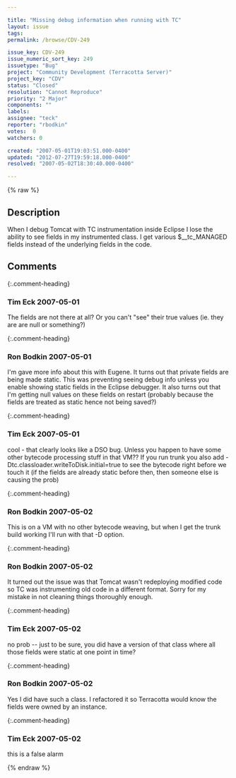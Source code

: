 ```yaml
---

title: "Missing debug information when running with TC"
layout: issue
tags: 
permalink: /browse/CDV-249

issue_key: CDV-249
issue_numeric_sort_key: 249
issuetype: "Bug"
project: "Community Development (Terracotta Server)"
project_key: "CDV"
status: "Closed"
resolution: "Cannot Reproduce"
priority: "2 Major"
components: ""
labels: 
assignee: "teck"
reporter: "rbodkin"
votes:  0
watchers: 0

created: "2007-05-01T19:03:51.000-0400"
updated: "2012-07-27T19:59:18.000-0400"
resolved: "2007-05-02T18:30:40.000-0400"

---
```




{% raw %}



## Description

<div markdown="1" class="description">

When I debug Tomcat with TC instrumentation inside Eclipse I lose the ability to see fields in my instrumented class. I get various $\_\_tc\_MANAGED fields instead of the underlying fields in the code.



</div>

## Comments


{:.comment-heading}
### **Tim Eck** <span class="date">2007-05-01</span>

<div markdown="1" class="comment">

The fields are not there at all? Or you can't "see" their true values (ie. they are are null or something?) 

</div>


{:.comment-heading}
### **Ron Bodkin** <span class="date">2007-05-01</span>

<div markdown="1" class="comment">

I'm gave more info about this with Eugene. It turns out that private fields are being made static. This was preventing seeing debug info unless you enable showing static fields in the Eclipse debugger. It also turns out that I'm getting null values on these fields on restart (probably because the fields are treated as static hence not being saved?)


</div>


{:.comment-heading}
### **Tim Eck** <span class="date">2007-05-01</span>

<div markdown="1" class="comment">

cool - that clearly looks like a DSO bug. Unless you happen to have some other bytecode processing stuff in that VM?? If you run trunk you also add -Dtc.classloader.writeToDisk.initial=true to see the bytecode right before we touch it (if the fields are already static before then, then someone else is causing the prob) 



</div>


{:.comment-heading}
### **Ron Bodkin** <span class="date">2007-05-02</span>

<div markdown="1" class="comment">

This is on a VM with no other bytecode weaving, but when I get the trunk build working I'll run with that -D option.


</div>


{:.comment-heading}
### **Ron Bodkin** <span class="date">2007-05-02</span>

<div markdown="1" class="comment">

It turned out the issue was that Tomcat wasn't redeploying modified code so TC was instrumenting old code in a different format. Sorry for my mistake in not cleaning things thoroughly enough.

</div>


{:.comment-heading}
### **Tim Eck** <span class="date">2007-05-02</span>

<div markdown="1" class="comment">

no prob -- just to be sure, you did have a version of that class where all those fields were static at one point in time? 

</div>


{:.comment-heading}
### **Ron Bodkin** <span class="date">2007-05-02</span>

<div markdown="1" class="comment">

Yes I did have such a class. I refactored it so Terracotta would know the fields were owned by an instance.


</div>


{:.comment-heading}
### **Tim Eck** <span class="date">2007-05-02</span>

<div markdown="1" class="comment">

this is a false alarm

</div>



{% endraw %}
